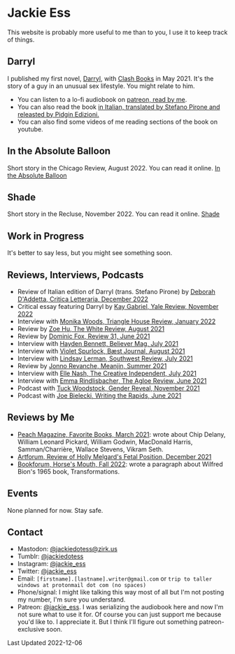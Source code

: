 # Jackie Ess
This website is probably more useful to me than to you, I use it to keep track of things.

## Darryl
I published my first novel, [Darryl](https://bookshop.org/books/darryl/9781944866846), with [Clash Books](https://www.clashbooks.com/) in May 2021. It's the story of a guy in an unusual sex lifestyle. You might relate to him.

- You can listen to a lo-fi audiobook on [patreon, read by me](https://www.patreon.com/jackie_ess).
- You can also read the book [in Italian, translated by Stefano Pirone and releasted by Pidgin Edizioni.](https://www.pidgin.it/prodotto/darryl/)
- You can also find some videos of me reading sections of the book on youtube.

## In the Absolute Balloon
Short story in the Chicago Review, August 2022. You can read it online. [In the Absolute Balloon](https://www.chicagoreview.org/in-the-absolute-balloon/)

## Shade
Short story in the Recluse, November 2022. You can read it online. [Shade](https://www.poetryproject.org/publications/the-recluse/issue-20/jackie-ess)

## Work in Progress
It's better to say less, but you might see something soon.

## Reviews, Interviews, Podcasts
- Review of Italian edition of Darryl (trans. Stefano Pirone) by [Deborah D'Addetta, Critica Letteraria, December 2022](https://www.criticaletteraria.org/2022/12/darryl-jackie-ess-pidgin-edizioni-libro.html)
- Critical essay featuring Darryl by [Kay Gabriel, Yale Review, November 2022](https://yalereview.org/article/gabriel-nevada-trans-realism)
- Interview with [Monika Woods, Triangle House Review, January 2022](https://www.triangle.house/jackie-ess-interview)
- Review by [Zoe Hu, The White Review, August 2021](https://www.thewhitereview.org/reviews/an-ecstasy-of-shame/)
- Review by [Dominic Fox, Review 31, June 2021](http://review31.co.uk/article/view/777/a-pair-of-ragged-claws) 
- Interview with [Hayden Bennett, Believer Mag, July 2021](https://believermag.com/logger/an-interview-with-jackie-ess/)
- Interview with [Violet Spurlock, Bæst Journal, August 2021](https://www.baestjournal.com/violet-spurlock-jackie-ess)
- Interview with [Lindsay Lerman, Southwest Review, July 2021](http://southwestreview.com/one-has-to-take-care-in-handling-fire-a-conversation-with-jackie-ess/)
- Review by [Jonno Revanche, Meanjin, Summer 2021](https://meanjin.com.au/review/not-waiting-but-wanting/)
- Interview with [Elle Nash, The Creative Independent, July 2021](https://thecreativeindependent.com/people/writer-jackie-ess-on-making-work-that-doesnt-fit-neatly-into-categories/)
- Interview with [Emma Rindlisbacher, The Agloe Review, June 2021](https://agloereview.substack.com/p/jackie-ess)
- Podcast with [Tuck Woodstock, Gender Reveal, November 2021](https://gender.libsyn.com/episode-104-jackie-ess)
- Podcast with [Joe Bielecki, Writing the Rapids, June 2021](http://www.noisemakerjoe.com/wtr/2021/6/30/getting-darryled-with-jackie-ess)

## Reviews by Me
- [Peach Magazine, Favorite Books, March 2021](https://www.peachmgzn.com/post/jackie-esss-favorite-books): wrote about Chip Delany, William Leonard Pickard, William Godwin, MacDonald Harris, Samman/Charrière, Wallace Stevens, Vikram Seth.
- [Artforum, Review of Holly Melgard's Fetal Position, December 2021](https://www.artforum.com/print/202110/jackie-ess-on-holly-melgard-s-fetal-position-87249)
- [Bookforum, Horse's Mouth, Fall 2022](https://www.bookforum.com/print/2903/for-book-recommendations-we-went-straight-to-the-source-and-asked-twelve-writers-what-they-re-reading-now-25059): wrote a paragraph about Wilfred Bion's 1965 book, Transformations.

## Events
None planned for now. Stay safe.

## Contact
- Mastodon: [@jackiedotess@zirk.us](https://zirk.us/@jackiedotess)
- Tumblr: [@jackiedotess](https://jackiedotess.tumblr.com/)
- Instagram: [@jackie_ess](https://www.instagram.com/jackie_ess/)
- Twitter: [@jackie_ess](https://www.twitter.com/jackie_ess)
- Email: `[firstname].[lastname].writer@gmail.com` or `trip to taller windows at protonmail dot com (no spaces)`
- Phone/signal: I might like talking this way most of all but I'm not posting my number, I'm sure you understand.
- Patreon: [@jackie_ess](https://www.patreon.com/jackie_ess). I was serializing the audiobook here and now I'm not sure what to use it for. Of course you can just support me because you'd like to. I appreciate it. But I think I'll figure out something patreon-exclusive soon.

Last Updated 2022-12-06
